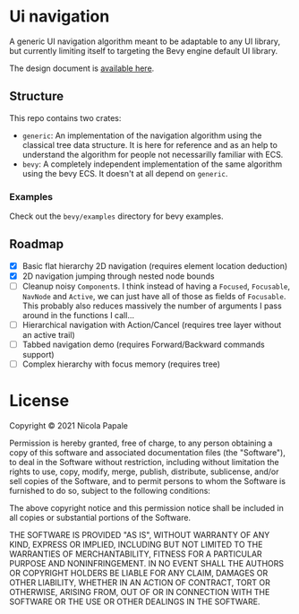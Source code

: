 # Ui navigation

A generic UI navigation algorithm meant to be adaptable to any UI library, but
currently limiting itself to targeting the Bevy engine default UI library.

The design document is [available here](https://github.com/nicopap/rfcs/blob/ui-navigation/rfcs/41-ui-navigation.md).

## Structure

This repo contains two crates:
* `generic`: An implementation of the navigation algorithm using the classical
  tree data structure. It is here for reference and as an help to understand
  the algorithm for people not necessarilly familiar with ECS.
* `bevy`: A completely independent implementation of the same algorithm using
  the bevy ECS. It doesn't at all depend on `generic`.

### Examples

Check out the `bevy/examples` directory for bevy examples.

## Roadmap

- [X] Basic flat hierarchy 2D navigation (requires element location deduction)
- [X] 2D navigation jumping through nested node bounds
- [ ] Cleanup noisy `Component`s. I think instead of having a `Focused`,
      `Focusable`, `NavNode` and `Active`, we can just have all of those as
      fields of `Focusable`. This probably also reduces massively the number of
      arguments I pass around in the functions I call…
- [ ] Hierarchical navigation with Action/Cancel (requires tree layer without
      an active trail)
- [ ] Tabbed navigation demo (requires Forward/Backward commands support)
- [ ] Complex hierarchy with focus memory (requires tree)

# License

Copyright © 2021 Nicola Papale

Permission is hereby granted, free of charge, to any person obtaining
a copy of this software and associated documentation files (the "Software"),
to deal in the Software without restriction, including without limitation
the rights to use, copy, modify, merge, publish, distribute, sublicense,
and/or sell copies of the Software, and to permit persons to whom the
Software is furnished to do so, subject to the following conditions:

The above copyright notice and this permission notice shall be included
in all copies or substantial portions of the Software.

THE SOFTWARE IS PROVIDED "AS IS", WITHOUT WARRANTY OF ANY KIND,
EXPRESS OR IMPLIED, INCLUDING BUT NOT LIMITED TO THE WARRANTIES
OF MERCHANTABILITY, FITNESS FOR A PARTICULAR PURPOSE AND NONINFRINGEMENT.
IN NO EVENT SHALL THE AUTHORS OR COPYRIGHT HOLDERS BE LIABLE FOR ANY CLAIM,
DAMAGES OR OTHER LIABILITY, WHETHER IN AN ACTION OF CONTRACT,
TORT OR OTHERWISE, ARISING FROM, OUT OF OR IN CONNECTION WITH THE SOFTWARE
OR THE USE OR OTHER DEALINGS IN THE SOFTWARE.

